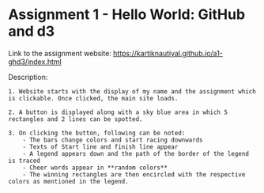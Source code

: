 Assignment 1 - Hello World: GitHub and d3  
===
Link to the assignment website: https://kartiknautiyal.github.io/a1-ghd3/index.html

Description: 

    1. Website starts with the display of my name and the assignment which is clickable. Once clicked, the main site loads.
    
    2. A button is displayed along with a sky blue area in which 5 rectangles and 2 lines can be spotted.
    
    3. On clicking the button, following can be noted:
        - The bars change colors and start racing downwards
        - Texts of Start line and finish line appear
        - A legend appears down and the path of the border of the legend is traced 
        - Cheer words appear in **random colors**
        - The winning rectangles are then encircled with the respective colors as mentioned in the legend. 
        
